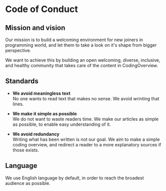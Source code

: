 # Code of Conduct

## Mission and vision
Our mission is to build a welcoming environment for new joiners in programming world, and let them to take a look on it's shape from bigger perspective.

We want to achieve this by building an open welcoming, diverse, inclusive, and healthy community that takes care of the content in CodingOverview.

## Standards
- **We avoid meaningless text**  
No one wants to read text that makes no sense. We avoid wrinting that lines.

- **We make it simple as possible**  
We do not want to waste readers time. We make our articles as simple as possible, to enable easy understanding of it.

- **We avoid redundancy**  
Writing what has been written is not our goal. We aim to make a simple coding overview, and redirect a reader to a more explanatory sources if those exists.

## Language
We use English language by default, in order to reach the broadest audience as possible.

